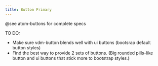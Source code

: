 ```yaml
---
title: Button Primary
---
```


@see atom-buttons for complete specs

TO DO:

* Make sure vdm-button blends well with ui buttons (bootsrap default button styles)
* Find the  best way to provide 2 sets of buttons. (Big rounded pills-like button and ui buttons that stick more to bootstrap styles.)


